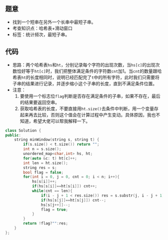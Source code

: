 ## 题意

-   找到一个短串在另外一个长串中最短子串。
-   考查知识点：哈希表+滑动窗口
-   标签：统计频次，最短子串。

## 代码

-   思路：两个哈希表`hs`和`ht`，分别记录每个字符的出现次数，当`hs[c]`的出现次数恰好等于`ht[c]`时，我们把整体满足条件的字符数`cnt`加1。当`cnt`的数量跟哈希表`ht`的长度相同时，说明已经匹配完了`t`中的所有字符，此时我们只需要将子串的结果进行记录，并逐步缩小这个子串的长度，直到不满足条件位置。
-   注意：
    1.  要使用一个标志位`flag`判断是否存在满足条件的子串，如果不存在，最后的结果要返回空串。
    2.  获取哈希表的长度，不要直接用`ht.size()`去条件中判断，用一个变量存起来再去比较，否则这个值会在计算过程中产生变动。具体原因，我也不知道，希望大佬可以帮我解释一下。

```cpp
class Solution {
public:
    string minWindow(string s, string t) {
        if(s.size() < t.size()) return "";
        int n = s.size();
        unordered_map<char,int> hs, ht;
        for(auto &c: t) ht[c]++;
        int len = ht.size();
        string res = s;
        bool flag = false;
        for(int i = 0, j = 0, cnt = 0; i < n; i++){
            hs[s[i]]++;
            if(hs[s[i]]==ht[s[i]]) cnt++;
            while(cnt == len){
                if(i - j + 1 < res.size()) res = s.substr(j, i - j + 1);
                if(hs[s[j]]==ht[s[j]]) cnt--;
                hs[s[j++]]--;
                flag = true;
            }
        }
        return !flag?"":res;
    }
};
```

